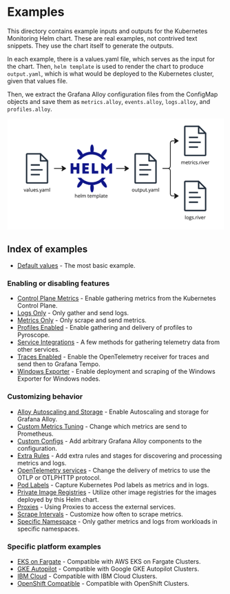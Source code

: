 # Examples

This directory contains example inputs and outputs for the Kubernetes Monitoring Helm chart.
These are real examples, not contrived text snippets. They use the chart itself to generate the outputs.

In each example, there is a values.yaml file, which serves as the input for the chart.
Then, `helm template` is used to render the chart to produce `output.yaml`, which is what would be deployed to the
Kubernetes cluster, given that values file.

Then, we extract the Grafana Alloy configuration files from the ConfigMap objects and save them as `metrics.alloy`,
`events.alloy`, `logs.alloy`, and `profiles.alloy`.

![Process for generating example files](process.png)

## Index of examples

-   [Default values](./default-values) - The most basic example.

### Enabling or disabling features

-   [Control Plane Metrics](./control-plane-metrics) - Enable gathering metrics from the Kubernetes Control Plane.
-   [Logs Only](./logs-only) - Only gather and send logs.
-   [Metrics Only](./metrics-only) - Only scrape and send metrics.
-   [Profiles Enabled](./profiles-enabled) - Enable gathering and delivery of profiles to Pyroscope.
-   [Service Integrations](./service-integrations) - A few methods for gathering telemetry data from other services.
-   [Traces Enabled](./traces-enabled) - Enable the OpenTelemetry receiver for traces and send then to Grafana Tempo.
-   [Windows Exporter](./windows-exporter) - Enable deployment and scraping of the Windows Exporter for Windows nodes.

### Customizing behavior

-   [Alloy Autoscaling and Storage](./alloy-autoscaling-and-storage) - Enable Autoscaling and storage for Grafana Alloy.
-   [Custom Metrics Tuning](./custom-metrics-tuning) - Change which metrics are send to Prometheus.
-   [Custom Configs](./custom-config) - Add arbitrary Grafana Alloy components to the configuration.
-   [Extra Rules](./extra-rules) - Add extra rules and stages for discovering and processing metrics and logs.
-   [OpenTelemetry services](./otel-metrics-service) - Change the delivery of metrics to use the OTLP or OTLPHTTP protocol.
-   [Pod Labels](./pod-labels) - Capture Kubernetes Pod labels as metrics and in logs.
-   [Private Image Registries](./private-image-registry) - Utilize other image registries for the images deployed by this Helm chart.
-   [Proxies](./proxies) - Using Proxies to access the external services.
-   [Scrape Intervals](./scrape-intervals) - Customize how often to scrape metrics.
-   [Specific Namespace](./specific-namespace) - Only gather metrics and logs from workloads in specific namespaces.

### Specific platform examples

-   [EKS on Fargate](./eks-fargate) - Compatible with AWS EKS on Fargate Clusters.
-   [GKE Autopilot](./gke-autopilot) - Compatible with Google GKE Autopilot Clusters.
-   [IBM Cloud](./ibm-cloud) - Compatible with IBM Cloud Clusters.
-   [OpenShift Compatible](./openshift-compatible) - Compatible with OpenShift Clusters.
